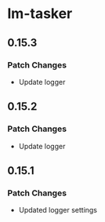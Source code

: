 # lm-tasker

## 0.15.3

### Patch Changes

- Update logger

## 0.15.2

### Patch Changes

- Update logger

## 0.15.1

### Patch Changes

- Updated logger settings
